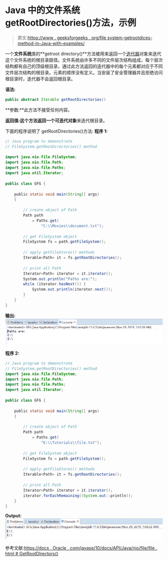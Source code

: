 # Java 中的文件系统 getRootDirectories()方法，示例

> 原文:[https://www . geeksforgeeks . org/file system-getrootdices-method-in-Java-with-examples/](https://www.geeksforgeeks.org/filesystem-getrootdirectories-method-in-java-with-examples/)

一个**文件系统**类的**getroot directory()**方法被用来返回一个[迭代器](https://www.geeksforgeeks.org/iterators-in-java/)对象来迭代这个文件系统的根目录路径。文件系统由许多不同的文件层次结构组成，每个层次结构都有自己的顶级根目录，通过此方法返回的迭代器中的每个元素都对应于不同文件层次结构的根目录。元素的顺序没有定义。当安装了安全管理器并且拒绝访问根目录时，迭代器不会返回根目录。

**语法:**

```java
public abstract Iterable getRootDirectories()

```

**参数:**此方法不接受任何内容。

**返回值:**这个方法返回一个**可迭代对象**来迭代根目录。

下面的程序说明了 getRootDirectories()方法:
**程序 1:**

```java
// Java program to demonstrate
// FileSystem.getRootDirectories() method

import java.nio.file.FileSystem;
import java.nio.file.Path;
import java.nio.file.Paths;
import java.util.Iterator;

public class GFG {

    public static void main(String[] args)
    {

        // create object of Path
        Path path
            = Paths.get(
                "C:\\Movies\\document.txt");

        // get FileSystem object
        FileSystem fs = path.getFileSystem();

        // apply getFileStores() methods
        Iterable<Path> it = fs.getRootDirectories();

        // print all Path
        Iterator<Path> iterator = it.iterator();
        System.out.println("Paths are:");
        while (iterator.hasNext()) {
            System.out.println(iterator.next());
        }
    }
}
```

**输出:**
![](img/f5f317403098c2526c010c8c80934250.png)

**程序 2:**

```java
// Java program to demonstrate
// FileSystem.getRootDirectories() method
import java.nio.file.FileSystem;
import java.nio.file.Path;
import java.nio.file.Paths;
import java.util.Iterator;

public class GFG {

    public static void main(String[] args)
    {

        // create object of Path
        Path path
            = Paths.get(
                "E:\\Tutorials\\file.txt");

        // get FileSystem object
        FileSystem fs = path.getFileSystem();

        // apply getFileStores() methods
        Iterable<Path> it = fs.getRootDirectories();

        // print all Path
        Iterator<Path> iterator = it.iterator();
        iterator.forEachRemaining((System.out::println));
    }
}
```

**Output:**![](img/7b3d641feba04265508a72c54204298c.png)

参考文献:[https://docs . Oracle . com/javase/10/docs/API/Java/nio/file/file . html # GetRootDIrectors()](https://docs.oracle.com/javase/10/docs/api/java/nio/file/FileSystem.html#getRootDirectories())